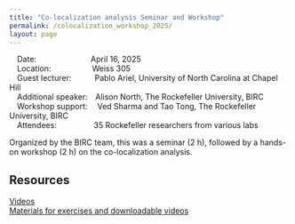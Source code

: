 ```yaml
---
title: "Co-localization analysis Seminar and Workshop"
permalink: /colocalization_workshop_2025/
layout: page
---
```


&emsp;Date:&emsp;&emsp;&emsp;&emsp;&emsp;&emsp;&emsp;April 16, 2025  
&emsp;Location:&emsp;&emsp;&emsp;&emsp;&emsp;&nbsp;Weiss 305  
&emsp;Guest lecturer:&emsp;&emsp;&emsp;Pablo Ariel, University of North Carolina at Chapel Hill  
&emsp;Additional speaker:&emsp;Alison North, The Rockefeller University, BIRC  
&emsp;Workshop support:&emsp;&nbsp;Ved Sharma and Tao Tong, The Rockefeller University, BIRC  
&emsp;Attendees:&emsp;&emsp;&emsp;&emsp;&ensp;&nbsp;35 Rockefeller researchers from various labs  

Organized by the BIRC team, this was a seminar (2 h), followed by a hands-on workshop (2 h) on the co-localization analysis.  

## Resources  
[Videos](https://youtube.com/playlist?list=PL_P0beEBCtVLwzO8RzZ19-rD3k8spDxH4&si=MZusTQ-ySNIgF_wr)  
[Materials for exercises and downloadable videos](https://doi.org/10.17615/d372-5m24)




